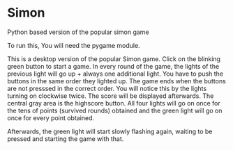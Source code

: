 # Simon
Python based version of the popular simon game

To run this, You will need the pygame module. 

This is a desktop version of the popular Simon game. 
Click on the blinking green button to start a game. 
In every round of the game, the lights of the previous light will go up +
always one additional light. You have to push the buttons in the same order they lighted up. 
The game ends when the buttons are not presssed in the correct order. 
You will notice this by the lights turning on clockwise twice.
The score will be displayed afterwards.
The central gray area is the highscore button.
All four lights will go on once for the tens of points (survived rounds) obtained
and the green light will go on once for every point obtained.

Afterwards, the green light will start slowly flashing again, 
waiting to be pressed and starting the game with that.

